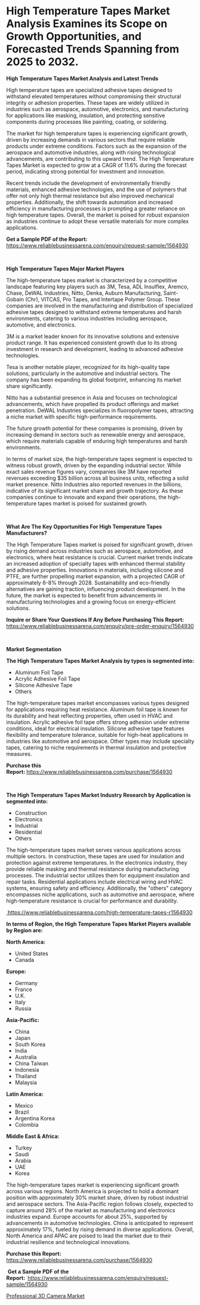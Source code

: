 <p><h1>High Temperature Tapes Market Analysis Examines its Scope on Growth Opportunities, and Forecasted Trends Spanning from 2025 to 2032.</h1></p><p><strong>High Temperature Tapes Market Analysis and Latest Trends</strong></p>
<p><p>High temperature tapes are specialized adhesive tapes designed to withstand elevated temperatures without compromising their structural integrity or adhesion properties. These tapes are widely utilized in industries such as aerospace, automotive, electronics, and manufacturing for applications like masking, insulation, and protecting sensitive components during processes like painting, coating, or soldering. </p><p>The market for high temperature tapes is experiencing significant growth, driven by increasing demands in various sectors that require reliable products under extreme conditions. Factors such as the expansion of the aerospace and automotive industries, along with rising technological advancements, are contributing to this upward trend. The High Temperature Tapes Market is expected to grow at a CAGR of 11.6% during the forecast period, indicating strong potential for investment and innovation.</p><p>Recent trends include the development of environmentally friendly materials, enhanced adhesive technologies, and the use of polymers that offer not only high thermal resistance but also improved mechanical properties. Additionally, the shift towards automation and increased efficiency in manufacturing processes is prompting a greater reliance on high temperature tapes. Overall, the market is poised for robust expansion as industries continue to adopt these versatile materials for more complex applications.</p></p>
<p><strong>Get a Sample PDF of the Report:&nbsp;</strong> <a href="https://www.reliablebusinessarena.com/enquiry/request-sample/1564930?utm_campaign=2114&utm_medium=2&utm_source=Github&utm_content=ia&utm_term=08022025&utm_id=high-temperature-tapes">https://www.reliablebusinessarena.com/enquiry/request-sample/1564930</a></p>
<p>&nbsp;</p>
<p><strong>High Temperature Tapes Major Market Players</strong></p>
<p><p>The high-temperature tapes market is characterized by a competitive landscape featuring key players such as 3M, Tesa, ADL Insulflex, Aremco, Chase, DeWAL Industries, Nitto, Denka, Auburn Manufacturing, Saint-Gobain (Chr), VITCAS, Pro Tapes, and Intertape Polymer Group. These companies are involved in the manufacturing and distribution of specialized adhesive tapes designed to withstand extreme temperatures and harsh environments, catering to various industries including aerospace, automotive, and electronics.</p><p>3M is a market leader known for its innovative solutions and extensive product range. It has experienced consistent growth due to its strong investment in research and development, leading to advanced adhesive technologies. </p><p>Tesa is another notable player, recognized for its high-quality tape solutions, particularly in the automotive and industrial sectors. The company has been expanding its global footprint, enhancing its market share significantly.</p><p>Nitto has a substantial presence in Asia and focuses on technological advancements, which have propelled its product offerings and market penetration. DeWAL Industries specializes in fluoropolymer tapes, attracting a niche market with specific high-performance requirements.</p><p>The future growth potential for these companies is promising, driven by increasing demand in sectors such as renewable energy and aerospace, which require materials capable of enduring high temperatures and harsh environments.</p><p>In terms of market size, the high-temperature tapes segment is expected to witness robust growth, driven by the expanding industrial sector. While exact sales revenue figures vary, companies like 3M have reported revenues exceeding $35 billion across all business units, reflecting a solid market presence. Nitto Industries also reported revenues in the billions, indicative of its significant market share and growth trajectory. As these companies continue to innovate and expand their operations, the high-temperature tapes market is poised for sustained growth.</p></p>
<p>&nbsp;</p>
<p><strong>What Are The Key Opportunities For High Temperature Tapes Manufacturers?</strong></p>
<p><p>The High Temperature Tapes market is poised for significant growth, driven by rising demand across industries such as aerospace, automotive, and electronics, where heat resistance is crucial. Current market trends indicate an increased adoption of specialty tapes with enhanced thermal stability and adhesive properties. Innovations in materials, including silicone and PTFE, are further propelling market expansion, with a projected CAGR of approximately 6-8% through 2028. Sustainability and eco-friendly alternatives are gaining traction, influencing product development. In the future, the market is expected to benefit from advancements in manufacturing technologies and a growing focus on energy-efficient solutions.</p></p>
<p><strong>Inquire or Share Your Questions If Any Before Purchasing This Report:</strong> <a href="https://www.reliablebusinessarena.com/enquiry/pre-order-enquiry/1564930?utm_campaign=2114&utm_medium=2&utm_source=Github&utm_content=ia&utm_term=08022025&utm_id=high-temperature-tapes">https://www.reliablebusinessarena.com/enquiry/pre-order-enquiry/1564930</a></p>
<p>&nbsp;</p>
<p><strong>Market Segmentation</strong></p>
<p><strong>The High Temperature Tapes Market Analysis by types is segmented into:</strong></p>
<p><ul><li>Aluminum Foil Tape</li><li>Acrylic Adhesive Foil Tape</li><li>Silicone Adhesive Tape</li><li>Others</li></ul></p>
<p><p>The high-temperature tapes market encompasses various types designed for applications requiring heat resistance. Aluminum foil tape is known for its durability and heat reflecting properties, often used in HVAC and insulation. Acrylic adhesive foil tape offers strong adhesion under extreme conditions, ideal for electrical insulation. Silicone adhesive tape features flexibility and temperature tolerance, suitable for high-heat applications in industries like automotive and aerospace. Other types may include specialty tapes, catering to niche requirements in thermal insulation and protective measures.</p></p>
<p><strong>Purchase this Report:&nbsp;</strong><a href="https://www.reliablebusinessarena.com/purchase/1564930?utm_campaign=2114&utm_medium=2&utm_source=Github&utm_content=ia&utm_term=08022025&utm_id=high-temperature-tapes">https://www.reliablebusinessarena.com/purchase/1564930</a></p>
<p>&nbsp;</p>
<p><strong>The High Temperature Tapes Market Industry Research by Application is segmented into:</strong></p>
<p><ul><li>Construction</li><li>Electronics</li><li>Industrial</li><li>Residential</li><li>Others</li></ul></p>
<p><p>The high-temperature tapes market serves various applications across multiple sectors. In construction, these tapes are used for insulation and protection against extreme temperatures. In the electronics industry, they provide reliable masking and thermal resistance during manufacturing processes. The industrial sector utilizes them for equipment insulation and repair tasks. Residential applications include electrical wiring and HVAC systems, ensuring safety and efficiency. Additionally, the "others" category encompasses niche applications, such as automotive and aerospace, where high-temperature resistance is crucial for performance and durability.</p></p>
<p><a href="https://www.reliablebusinessarena.com/high-temperature-tapes-r1564930?utm_campaign=2114&utm_medium=2&utm_source=Github&utm_content=ia&utm_term=08022025&utm_id=high-temperature-tapes">&nbsp;https://www.reliablebusinessarena.com/high-temperature-tapes-r1564930</a></p>
<p><strong>In terms of Region, the High Temperature Tapes Market Players available by Region are:</strong></p>
<p>
    <p> <strong> North America: </strong>
        <ul>
            <li>United States</li>
            <li>Canada</li>
        </ul>
        </p> 
    <p> <strong> Europe: </strong>
        <ul>
            <li>Germany</li>
            <li>France</li>
            <li>U.K.</li>
            <li>Italy</li>
            <li>Russia</li>
        </ul>
        </p> 
    <p> <strong> Asia-Pacific: </strong>
        <ul>
            <li>China</li>
            <li>Japan</li>
            <li>South Korea</li>
            <li>India</li>
            <li>Australia</li>
            <li>China Taiwan</li>
            <li>Indonesia</li>
            <li>Thailand</li>
            <li>Malaysia</li>
        </ul>
        </p> 
    <p> <strong> Latin America: </strong>
        <ul>
            <li>Mexico</li>
            <li>Brazil</li>
            <li>Argentina Korea</li>
            <li>Colombia</li>
        </ul>
        </p> 
    <p> <strong> Middle East & Africa: </strong>
        <ul>
            <li>Turkey</li>
            <li>Saudi</li>
            <li>Arabia</li>
            <li>UAE</li>
            <li>Korea</li>
        </ul>
    </p>
    </p>
<p><p>The high-temperature tapes market is experiencing significant growth across various regions. North America is projected to hold a dominant position with approximately 30% market share, driven by robust industrial and aerospace sectors. The Asia-Pacific region follows closely, expected to capture around 28% of the market as manufacturing and electronics industries expand. Europe accounts for about 25%, supported by advancements in automotive technologies. China is anticipated to represent approximately 17%, fueled by rising demand in diverse applications. Overall, North America and APAC are poised to lead the market due to their industrial resilience and technological innovations.</p></p>
<p><strong>Purchase this Report: </strong><a href="https://www.reliablebusinessarena.com/purchase/1564930?utm_campaign=2114&utm_medium=2&utm_source=Github&utm_content=ia&utm_term=08022025&utm_id=high-temperature-tapes">https://www.reliablebusinessarena.com/purchase/1564930</a></p>
<p>&nbsp;<strong>Get a Sample PDF of the Report:&nbsp;&nbsp;</strong><a href="https://www.reliablebusinessarena.com/enquiry/request-sample/1564930?utm_campaign=2114&utm_medium=2&utm_source=Github&utm_content=ia&utm_term=08022025&utm_id=high-temperature-tapes">https://www.reliablebusinessarena.com/enquiry/request-sample/1564930</a></p>
<p><strong></strong></p>
<p><p><a href="https://github.com/tamvrosiya/Market-Research-Report-List-6/blob/main/professional-3d-camera-market.md?utm_campaign=2114&utm_medium=2&utm_source=Github&utm_content=ia&utm_term=08022025&utm_id=high-temperature-tapes">Professional 3D Camera Market</a></p></p>